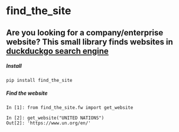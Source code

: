 # find_the_site
## Are you looking for a company/enterprise website? This small library finds websites in [duckduckgo search engine](https://duckduckgo.com/?t=hk)
##### Install

```
pip install find_the_site
```

##### Find the website

```
In [1]: from find_the_site.fw import get_website                                               

In [2]: get_website("UNITED NATIONS")                                                          
Out[2]: 'https://www.un.org/en/'
```
